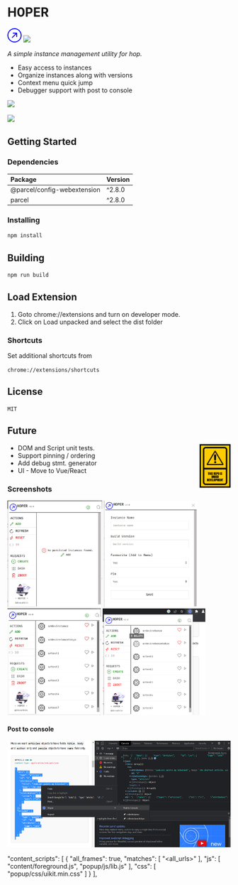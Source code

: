 # H0PER


<svg width="32" height="32" fill="blue" class="bi bi-arrow-up-right-circle" viewBox="0 0 16 16">
                            <path fill-rule="evenodd"
                                d="M1 8a7 7 0 1 0 14 0A7 7 0 0 0 1 8zm15 0A8 8 0 1 1 0 8a8 8 0 0 1 16 0zM5.854 10.803a.5.5 0 1 1-.708-.707L9.243 6H6.475a.5.5 0 1 1 0-1h3.975a.5.5 0 0 1 .5.5v3.975a.5.5 0 1 1-1 0V6.707l-4.096 4.096z" />
</svg> <img src="https://img.shields.io/badge/H0PER-v1.0-blue" />


*A simple instance management utility for hop.*

* Easy access to instances
* Organize instances along with versions
* Context menu quick jump
* Debugger support with post to console

<p>
<img height="32px" src="http://3con14.biz/code/_data/js/intro/js-logo.png" />
</p>

<img src="https://img.shields.io/badge/chrome--webstore-not%20published-lightgrey" />

## Getting Started



### Dependencies

| Package     | Version      |
|:----------------|:---------------|
|@parcel/config-webextension|^2.8.0|
|parcel| ^2.8.0|

### Installing

```powershell
npm install
```

## Building 

```powershell
npm run build
```

## Load Extension

1. Goto chrome://extensions and turn on developer mode.
2. Click on Load  unpacked and select the dist folder


### Shortcuts

Set additional shortcuts from

`chrome://extensions/shortcuts`

## License

    MIT

## Future

<img align="right" style="float:right;border:3px solid black" width=64 height=92 src="https://raw.githubusercontent.com/sajith-rahim/cdn/main/content/blog/media/warn_tag.png" />

 * DOM and Script unit tests.
 * Support pinning / ordering
 * Add debug stmt. generator
 * UI - Move to Vue/React


### Screenshots

<span>
<img src="https://raw.githubusercontent.com/sajith-rahim/h0per/main/md_static/hoper-list.JPG" height="240px"/>

<img src="https://raw.githubusercontent.com/sajith-rahim/h0per/main/md_static/hoper-form.JPG" height="240px"/>


<img src="https://raw.githubusercontent.com/sajith-rahim/h0per/main/md_static/hoper-list-2.JPG" height="240px"/>

<img src="https://raw.githubusercontent.com/sajith-rahim/h0per/main/md_static/hoper-delete.png" height="240px"/>
</span>

#### Post to console

<img src="https://raw.githubusercontent.com/sajith-rahim/h0per/main/md_static/hoper-post-to-console.png" height="240px"/>







"content_scripts": [
        {
            "all_frames": true,
            "matches": [
                "<all_urls>"
            ],
            "js": [
                "content/foreground.js",
                "popup/js/lib.js"
            ],
            "css": [
                "popup/css/uikit.min.css"
            ]
        }
    ], 

```